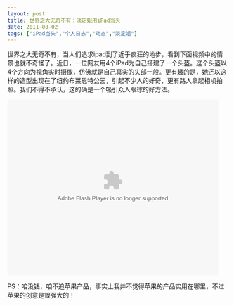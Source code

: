 ```yaml
---
layout: post
title: 世界之大无奇不有：淡定姐用iPad当头		
date: 2011-08-02
tags: ["iPad当头","个人日志","动态","淡定姐"]
---
```


世界之大无奇不有，当人们追求ipad到了近乎疯狂的地步，看到下面视频中的情景也就不奇怪了。近日，一位网友用4个iPad为自己搭建了一个头盔。这个头盔以4个方向为视角实时摄像，仿佛就是自己真实的头部一般。更有趣的是，她还以这样的造型出现在了纽约布莱恩特公园，引起不少人的好奇，更有路人拿起相机拍照。我们不得不承认，这的确是一个吸引众人眼球的好方法。

<embed src="v.swf" quality="high" width="480" height="400" align="middle" allowScriptAccess="sameDomain" allowFullscreen="true" type="application/x-shockwave-flash"></embed>

PS：咱没钱，咱不追苹果产品，事实上我并不觉得苹果的产品实用在哪里，不过苹果的创意是很强大的！		